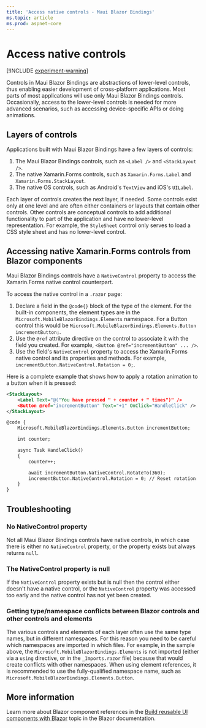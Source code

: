 ```yaml
---
title: 'Access native controls - Maui Blazor Bindings'
ms.topic: article
ms.prod: aspnet-core
---
```


# Access native controls

[!INCLUDE [experiment-warning](../includes/experiment-warning.md)]

Controls in Maui Blazor Bindings are abstractions of lower-level controls, thus enabling easier development of cross-platform applications. Most parts of most applications will use only Maui Blazor Bindings controls. Occasionally, access to the lower-level controls is needed for more advanced scenarios, such as accessing device-specific APIs or doing animations.

## Layers of controls

Applications built with Maui Blazor Bindings have a few layers of controls:

1. The Maui Blazor Bindings controls, such as `<Label />` and `<StackLayout />`.
2. The native Xamarin.Forms controls, such as `Xamarin.Forms.Label` and `Xamarin.Forms.StackLayout`.
3. The native OS controls, such as Android's `TextView` and iOS's `UILabel`.

Each layer of controls creates the next layer, if needed. Some controls exist only at one level and are often either containers or layouts that contain other controls. Other controls are conceptual controls to add additional functionality to part of the application and have no lower-level representation. For example, the `StyleSheet` control only serves to load a CSS style sheet and has no lower-level control.

## Accessing native Xamarin.Forms controls from Blazor components

Maui Blazor Bindings controls have a `NativeControl` property to access the Xamarin.Forms native control counterpart.

To access the native control in a `.razor` page:

1. Declare a field in the `@code{}` block of the type of the element. For the built-in components, the element types are in the `Microsoft.MobileBlazorBindings.Elements` namespace. For a Button control this would be `Microsoft.MobileBlazorBindings.Elements.Button incrementButton;`.
1. Use the `@ref` attribute directive on the control to associate it with the field you created. For example, `<Button @ref="incrementButton" ... />`.
1. Use the field's `NativeControl` property to access the Xamarin.Forms native control and its properties and methods. For example, `incrementButton.NativeControl.Rotation = 0;`.

Here is a complete example that shows how to apply a rotation animation to a button when it is pressed:

```xml
<StackLayout>
    <Label Text="@("You have pressed " + counter + " times")" />
    <Button @ref="incrementButton" Text="+1" OnClick="HandleClick" />
</StackLayout>

@code {
    Microsoft.MobileBlazorBindings.Elements.Button incrementButton;

    int counter;

    async Task HandleClick()
    {
        counter++;

        await incrementButton.NativeControl.RotateTo(360);
        incrementButton.NativeControl.Rotation = 0; // Reset rotation
    }
}
```

## Troubleshooting

### No NativeControl property

Not all Maui Blazor Bindings controls have native controls, in which case there is either no `NativeControl` property, or the property exists but always returns `null`.

### The NativeControl property is null

If the `NativeControl` property exists but is null then the control either doesn't have a native control, or the `NativeControl` property was accessed too early and the native control has not yet been created.

### Getting type/namespace conflicts between Blazor controls and other controls and elements

The various controls and elements of each layer often use the same type names, but in different namespaces. For this reason you need to be careful which namespaces are imported in which files. For example, in the sample above, the `Microsoft.MobileBlazorBindings.Elements` is not imported (either via a `using` directive, or in the `_Imports.razor` file) because that would create conflicts with other namespaces. When using element references, it is recommended to use the fully-qualified namespace name, such as `Microsoft.MobileBlazorBindings.Elements.Button`.

## More information

Learn more about Blazor component references in the [Build reusable UI components with Blazor](https://docs.microsoft.com/dotnet/architecture/blazor-for-web-forms-developers/components#capture-component-references) topic in the Blazor documentation.
